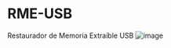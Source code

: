 # RME-USB
Restaurador de Memoria Extraíble USB 
![image](https://github.com/user-attachments/assets/fef17efc-6d0e-47a1-9f25-14a484017e5d)

